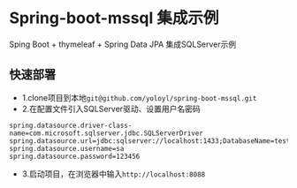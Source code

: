 # Spring-boot-mssql 集成示例
Sping Boot + thymeleaf + Spring Data JPA 集成SQLServer示例
## 快速部署
* 1.clone项目到本地`git@github.com/yoloyl/spring-boot-mssql.git`
* 2.在配置文件引入SQLServer驱动、设置用户名密码
```
spring.datasource.driver-class-name=com.microsoft.sqlserver.jdbc.SQLServerDriver
spring.datasource.url=jdbc:sqlserver://localhost:1433;DatabaseName=test
spring.datasource.username=sa
spring.datasource.password=123456
```
* 3.启动项目，在浏览器中输入`http://localhost:8088`
